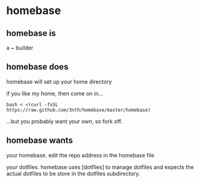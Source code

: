 # homebase

## homebase is

a ~ builder

## homebase does

homebase will set up your home directory

if you like my home, then come on in...

    bash < <(curl -fsSL https://raw.github.com/3nth/homebase/master/homebase)
  
...but you probably want your own, so fork off.

## homebase wants

your homebase. edit the repo address in the homebase file

your dotfiles. homebase uses [dotfiles] to manage dotfiles and expects the actual dotfiles to be store in the dotfiles subdirectory.




